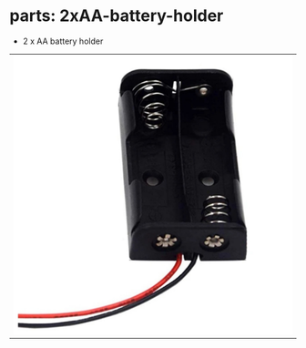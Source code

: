 # parts: 2xAA-battery-holder

- 2 x AA battery holder

|   |
| --- |
| ![image](https://github.com/kamangir/assets2/raw/main/bluer-sbc/parts/2xAA-battery-holder.jpg?raw=true) |
